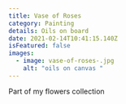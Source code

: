 ```yaml
---
title: Vase of Roses
category: Painting
details: Oils on board
date: 2021-02-14T10:41:15.140Z
isFeatured: false
images:
  - image: vase-of-roses-.jpg
    alt: "oils on canvas "
---
```


Part of my flowers collection
